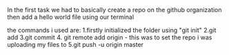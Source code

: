 In the first task we had to basically create a repo on the github organization then add a hello world file using our terminal

the commands i used are:
1.firstly initialized the folder using "git init"
2.git add
3.git commit
4. git remote add origin - this was to set the repo i was uploading my files to
5.git push -u origin master

